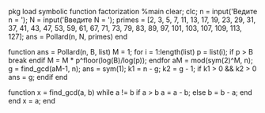 pkg load symbolic
function factorization %main
  clear;
  clc;
  n = input('Ведите n = ');
  N = input('Введите N = ');
  primes = [2, 3, 5, 7, 11, 13, 17, 19, 23, 29, 31, 37, 41, 43, 47, 53, 59, 61, 67, 71, 73, 79, 83, 89, 97, 101, 103, 107, 109, 113, 127];
  ans = Pollard(n, N, primes)
end

function ans = Pollard(n, B, list)
  M = 1;
  for i = 1:length(list)
    p = list(i);
    if p > B
      break
    endif
    M = M * p^floor(log(B)/log(p));
  endfor
  aM = mod(sym(2)^M, n);
  g = find_gcd(aM-1, n);
  ans = sym(1);
  k1 = n - g;
  k2 = g - 1;
  if k1 > 0 && k2 > 0
    ans = g;
  endif
end

function x = find_gcd(a, b)
  while a != b
    if a > b
        a = a - b;
    else
        b = b - a;
    end
  end
    x = a;
end

